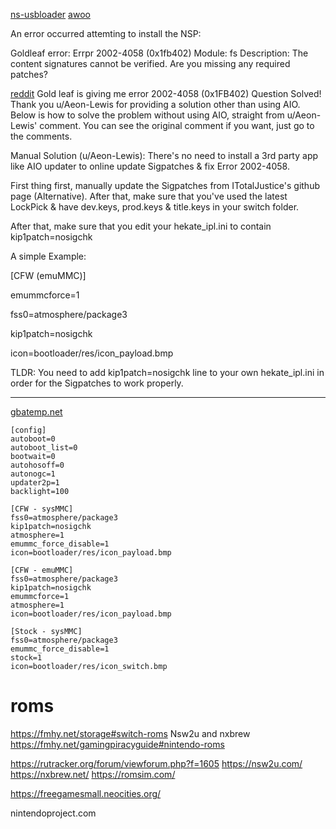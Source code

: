 [ns-usbloader](https://github.com/developersu/ns-usbloader)
[awoo](https://github.com/Huntereb/Awoo-Installer/releases/tag/1.3.5)

An error occurred attemting to install the NSP:

Goldleaf error:
Errpr 2002-4058 (0x1fb402)
Module: fs
Description: The content signatures cannot be verified. Are you missing any required patches?

[reddit](https://www.reddit.com/r/SwitchPirates/comments/ufg20j/gold_leaf_is_giving_me_error_20024058_0x1fb402/)
Gold leaf is giving me error 2002-4058 (0x1FB402)
Question
Solved!
Thank you u/Aeon-Lewis for providing a solution other than using AIO. Below is how to solve the problem without using AIO, straight from u/Aeon-Lewis' comment. You can see the original comment if you want, just go to the comments.

Manual Solution (u/Aeon-Lewis):
There's no need to install a 3rd party app like AIO updater to online update Sigpatches & fix Error 2002-4058.

First thing first, manually update the Sigpatches from ITotalJustice's github page (Alternative). After that, make sure that you've used the latest LockPick & have dev.keys, prod.keys & title.keys in your switch folder.

After that, make sure that you edit your hekate_ipl.ini to contain kip1patch=nosigchk

A simple Example:

[CFW (emuMMC)]

emummcforce=1

fss0=atmosphere/package3

kip1patch=nosigchk

icon=bootloader/res/icon_payload.bmp

TLDR: You need to add kip1patch=nosigchk line to your own hekate_ipl.ini in order for the Sigpatches to work properly.

---

[gbatemp.net](https://gbatemp.net/threads/sigpatches-for-atmosphere-hekate-fss0-fusee-package3.571543/page-156#post-10389534)

```
[config]
autoboot=0
autoboot_list=0
bootwait=0
autohosoff=0
autonogc=1
updater2p=1
backlight=100

[CFW - sysMMC]
fss0=atmosphere/package3
kip1patch=nosigchk
atmosphere=1
emummc_force_disable=1
icon=bootloader/res/icon_payload.bmp

[CFW - emuMMC]
fss0=atmosphere/package3
kip1patch=nosigchk
emummcforce=1
atmosphere=1
icon=bootloader/res/icon_payload.bmp

[Stock - sysMMC]
fss0=atmosphere/package3
emummc_force_disable=1
stock=1
icon=bootloader/res/icon_switch.bmp
```


# roms

https://fmhy.net/storage#switch-roms
Nsw2u and nxbrew
https://fmhy.net/gamingpiracyguide#nintendo-roms

https://rutracker.org/forum/viewforum.php?f=1605
https://nsw2u.com/
https://nxbrew.net/
https://romsim.com/

 https://freegamesmall.neocities.org/

 nintendoproject.com